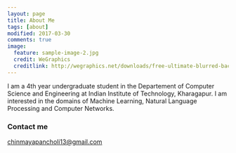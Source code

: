 ```yaml
---
layout: page
title: About Me
tags: [about]
modified: 2017-03-30
comments: true
image:
  feature: sample-image-2.jpg
  credit: WeGraphics
  creditlink: http://wegraphics.net/downloads/free-ultimate-blurred-background-pack/
---
```


I am a 4th year undergraduate student in the Departement of Computer Science and Engineering at Indian
Institute of Technology, Kharagapur. I am interested in the domains of Machine Learning, Natural Language
Processing and Computer Networks.

### Contact me

[chinmayapancholi13@gmail.com](mailto:chinmayapancholi13@gmail.com)
